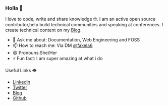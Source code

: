 ### Holla 👋



 I love to code, write and share knowledge 🤓. I am an active open source contributor,help build technical communities
 and speaking at conferences. I create technical content on my [Blog](https://medium.com/@favourkelvin17).


- 💬 Ask me about: Documentation, Web Engineering and FOSS
- 📫 How to reach me: Via DM [@fakela6](https://twitter.com/Fakela6)
- 😄 Pronouns:She/Her
- ⚡ Fun fact: I am super amazing at what i do

Useful Links 👁

- [Linkedin](https://www.linkedin.com/in/favour-kelvin/)
- [Twitter](https://twitter.com/Fakela6)
- [Blog](https://medium.com/@favourkelvin17)
- [Github](https://github.com/fakela)


